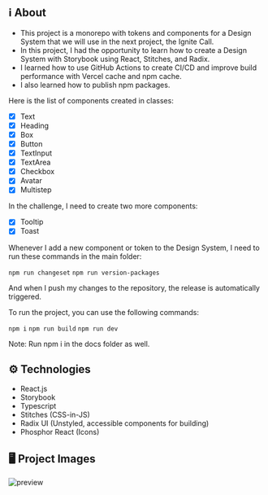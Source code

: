 ## ℹ️ About

- This project is a monorepo with tokens and components for a Design System that we will use in the next project, the Ignite Call.
- In this project, I had the opportunity to learn how to create a Design System with Storybook using React, Stitches, and Radix.
- I learned how to use GitHub Actions to create CI/CD and improve build performance with Vercel cache and npm cache.
- I also learned how to publish npm packages.

Here is the list of components created in classes:

- [X] Text
- [X] Heading
- [X] Box
- [X] Button
- [X] TextInput
- [X] TextArea
- [X] Checkbox
- [X] Avatar
- [X] Multistep

In the challenge, I need to create two more components:

- [X] Tooltip
- [X] Toast

Whenever I add a new component or token to the Design System, I need to run these commands in the main folder:

```npm run changeset```
```npm run version-packages```

And when I push my changes to the repository, the release is automatically triggered.

To run the project, you can use the following commands:

```npm i```
```npm run build```
```npm run dev```

Note: Run npm i in the docs folder as well.


## ⚙️ Technologies
- React.js
- Storybook
- Typescript
- Stitches (CSS-in-JS)
- Radix UI (Unstyled, accessible components for building)
- Phosphor React (Icons)


## 🖥 Project Images

![preview](./IgniteDesignSystem.gif)